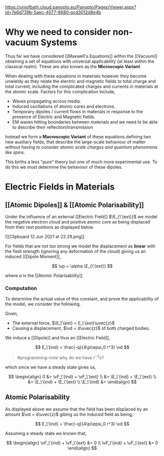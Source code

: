 https://uniofbath.cloud.panopto.eu/Panopto/Pages/Viewer.aspx?id=7e6d739b-5aec-4077-8680-acd3012d8e4b

# Why we need to consider non-vacuum Systems

Thus far we have considered [[Maxwell's Equations]] within the [[Vacuum]] obtaining a set of equations with universal applicability (at least within the classical realm). These are also known as the **Microscopic Variant**.

When dealing with these equations in materials however they become unwieldy as they relate the electric and magnetic fields to total charge and total current, including the complicated charges and currents in materials at the atomic scale. Factors for this complication include,

- Waves propagating across media.
- Induced oscillations of atomic cores and electrons.
- Temporary dipoles / current flows in materials in response to the presence of Electric and Magnetic fields.
- EM waves hitting boundaries between materials and we need to be able to describe their reflection/transmission

Instead we form a **Macroscopic Variant** of these equations defining two new auxiliary fields, that describe the large-scale behaviour of matter _without having to consider atomic scale charges and quantum phenomena like spins_.

This births a less "pure" theory but one of much more experimental use. To do this we must determine the behaviour of these dipoles.

# Electric Fields in Materials

## [[Atomic Dipoles]] & [[Atomic Polarisability]]

Under the influence of an external [[Electric Field]] $\E_{\'{ext}}$ we model the negative electron cloud and positive atomic core as being displaced from their rest positions as displayed below.

![[Clipboard 12 Jun 2021 at 22.29.png]]

For fields that are not _too_ strong we model the displacement as **linear** with the field strength (ignoring any deformation of the cloud) giving us an induced [[Dipole Moment]],

$$
\vp = \alpha \E_{\'{ext}}
$$

where $\alpha$ is the [[Atomic Polarisability]].

### Computation

To determine the actual value of this constant, and prove the applicability of the model, we consider the following.

Given,

- The external force, $\E_\'{ext} = E_\'{ext}\uvec{z}$
- Causing a displacement, $\vd = d\uvec{z}$ of both charged bodies.

We induce a [[Dipole]] and thus an [[Electric Field]],

$$
E_\'{ind} = \frac{-q}{4\pi\epsi_0 r^3} \vd
$$

> #programming-note why do we have $r^{-3}$s?

which since we have a steady state gives us,

$$
\begin{align}
0
&= \vF_\'{ind} + \vF_\'{ext} \\
&= \E_\'{ind} + \E_\'{ext} \\
&= \E_\'{ind} + \E_\'{ext} \\
\E_\'{ind} &=
\end{align}
$$

## Atomic Polarisability

As displayed above we assume that the field has been displaced by an amount $\vd = d\uvec{z}$ gibing us the induced field as being,

$$
E_\'{ind} = \frac{-q}{4\pi\epsi_0 r^3} \vd
$$

Assuming a steady state we known that,

$$
\begin{align}
\vF_\'{ind} + \vF_\'{ext} &= 0 \\
\vF_\'{ind} + \vF_\'{ext} &= 0
\end{align}
$$
